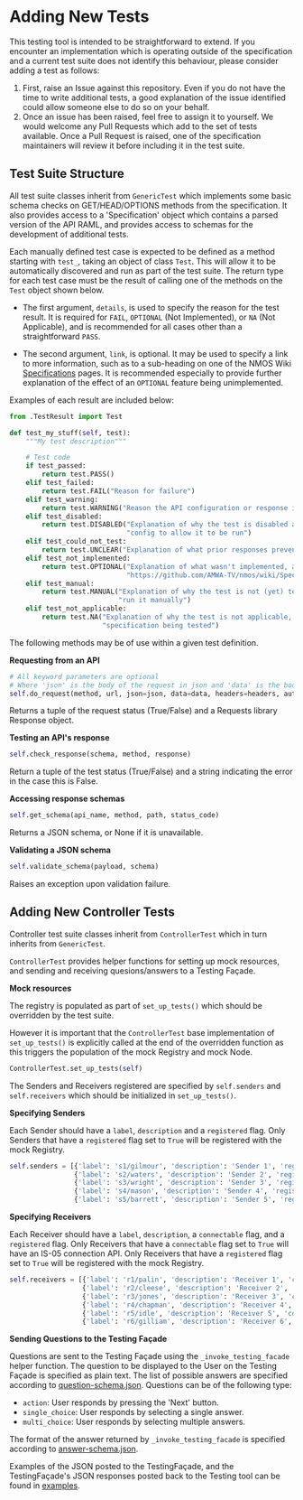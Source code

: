 # Adding New Tests

This testing tool is intended to be straightforward to extend. If you encounter an implementation which is operating outside of the specification and a current test suite does not identify this behaviour, please consider adding a test as follows:

1.  First, raise an Issue against this repository. Even if you do not have the time to write additional tests, a good explanation of the issue identified could allow someone else to do so on your behalf.
2.  Once an issue has been raised, feel free to assign it to yourself. We would welcome any Pull Requests which add to the set of tests available. Once a Pull Request is raised, one of the specification maintainers will review it before including it in the test suite.

## Test Suite Structure

All test suite classes inherit from `GenericTest` which implements some basic schema checks on GET/HEAD/OPTIONS methods from the specification. It also provides access to a 'Specification' object which contains a parsed version of the API RAML, and provides access to schemas for the development of additional tests.

Each manually defined test case is expected to be defined as a method starting with `test_`, taking an object of class `Test`. This will allow it to be automatically discovered and run as part of the test suite.
The return type for each test case must be the result of calling one of the methods on the `Test` object shown below.

*   The first argument, `details`, is used to specify the reason for the test result.
  It is required for `FAIL`, `OPTIONAL` (Not Implemented), or `NA` (Not Applicable), and is recommended for all cases other than a straightforward `PASS`.

*   The second argument, `link`, is optional. It may be used to specify a link to more information, such as to a sub-heading on one of the NMOS Wiki [Specifications](https://github.com/AMWA-TV/nmos/wiki/Specifications) pages.
  It is recommended especially to provide further explanation of the effect of an `OPTIONAL` feature being unimplemented.

Examples of each result are included below:

```python
from .TestResult import Test

def test_my_stuff(self, test):
    """My test description"""

    # Test code
    if test_passed:
        return test.PASS()
    elif test_failed:
        return test.FAIL("Reason for failure")
    elif test_warning:
        return test.WARNING("Reason the API configuration or response is not recommended")
    elif test_disabled:
        return test.DISABLED("Explanation of why the test is disabled and e.g. how to change the test suite "
                             "config to allow it to be run")
    elif test_could_not_test:
        return test.UNCLEAR("Explanation of what prior responses prevented this test being run")
    elif test_not_implemented:
        return test.OPTIONAL("Explanation of what wasn't implemented, and why you might require it",
                             "https://github.com/AMWA-TV/nmos/wiki/Specifications#what-is-required-vs-optional")
    elif test_manual:
        return test.MANUAL("Explanation of why the test is not (yet) tested automatically, and e.g. how to "
                           "run it manually")
    elif test_not_applicable:
        return test.NA("Explanation of why the test is not applicable, e.g. due to the version of the "
                       "specification being tested")
```

The following methods may be of use within a given test definition.

**Requesting from an API**
```python
# All keyword parameters are optional
# Where 'json' is the body of the request in json and 'data' is the body as url encoded form data
self.do_request(method, url, json=json, data=data, headers=headers, auth=auth)
```
Returns a tuple of the request status (True/False) and a Requests library Response object.

**Testing an API's response**
```python
self.check_response(schema, method, response)
```
Return a tuple of the test status (True/False) and a string indicating the error in the case this is False.

**Accessing response schemas**
```python
self.get_schema(api_name, method, path, status_code)
```
Returns a JSON schema, or None if it is unavailable.

**Validating a JSON schema**
```python
self.validate_schema(payload, schema)
```
Raises an exception upon validation failure.

## Adding New Controller Tests

Controller test suite classes inherit from `ControllerTest` which in turn inherits from `GenericTest`.

`ControllerTest` provides helper functions for setting up mock resources, and sending and receiving quesions/answers to a Testing Façade.

**Mock resources**

The registry is populated as part of `set_up_tests()` which should be overridden by the test suite.

However it is important that the `ControllerTest` base implementation of `set_up_tests()` is explicitly called at the end of the overridden function as this triggers the population of the mock Registry and mock Node.

```python
ControllerTest.set_up_tests(self)
```

The Senders and Receivers registered are specified by `self.senders` and `self.receivers` which should be initialized in `set_up_tests()`.

**Specifying Senders**

Each Sender should have a `label`, `description` and a `registered` flag.
Only Senders that have a `registered` flag set to `True` will be registered with the mock Registry.
```python
self.senders = [{'label': 's1/gilmour', 'description': 'Sender 1', 'registered': True},
                {'label': 's2/waters', 'description': 'Sender 2', 'registered': False},
                {'label': 's3/wright', 'description': 'Sender 3', 'registered': False},
                {'label': 's4/mason', 'description': 'Sender 4', 'registered': True},
                {'label': 's5/barrett', 'description': 'Sender 5', 'registered': False}]
```

**Specifying Receivers**

Each Receiver should have a `label`, `description`, a `connectable` flag, and a `registered` flag.
Only Receivers that have a `connectable` flag set to `True` will have an IS-05 connection API.
Only Receivers that have a `registered` flag set to `True` will be registered with the mock Registry.

```python
self.receivers = [{'label': 'r1/palin', 'description': 'Receiver 1', 'connectable': True, 'registered': False},
                  {'label': 'r2/cleese', 'description': 'Receiver 2', 'connectable': True, 'registered': False},
                  {'label': 'r3/jones', 'description': 'Receiver 3', 'connectable': True, 'registered': False},
                  {'label': 'r4/chapman', 'description': 'Receiver 4', 'connectable': True, 'registered': False},
                  {'label': 'r5/idle', 'description': 'Receiver 5', 'connectable': True, 'registered': False},
                  {'label': 'r6/gilliam', 'description': 'Receiver 6', 'connectable': True, 'registered': False}]
```

**Sending Questions to the Testing Façade**

Questions are sent to the Testing Façade using the `_invoke_testing_facade` helper function.
The question to be displayed to the User on the Testing Façade is specified as plain text.
The list of possible answers are specified according to [question-schema.json](../testingfacade/APIs/schemas/question-schema.json).
Questions can be of the following type:
* `action`: User responds by pressing the 'Next' button.
* `single_choice`: User responds by selecting a single answer.
* `multi_choice`: User responds by selecting multiple answers.

The format of the answer returned by `_invoke_testing_facade` is specified according to [answer-schema.json](../testingfacade/APIs/schemas/answer-schema.json).

Examples of the JSON posted to the TestingFaçade, and the TestingFaçade's JSON responses posted back to the Testing tool can be found in [examples](../testingfacade/examples/).
